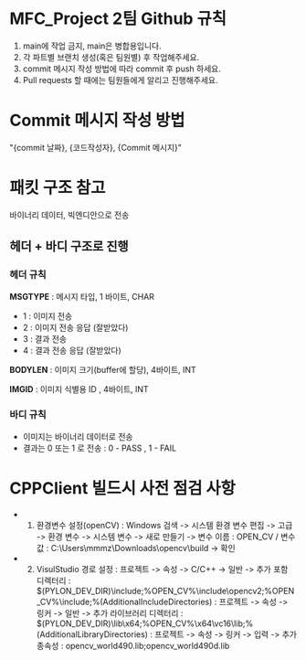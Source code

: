 # MFC_Project 2팀 Github 규칙 
1. main에 작업 금지, main은 병합용입니다. 
2. 각 파트별 브랜치 생성(혹은 팀원별) 후 작업해주세요.
3. commit 메시지 작성 방법에 따라 commit 후 push 하세요.
4. Pull requests 할 때에는 팀원들에게 알리고 진행해주세요.

# Commit 메시지 작성 방법 
"{commit 날짜}, {코드작성자}, {Commit 메시지}"

# 패킷 구조 참고 
바이너리 데이터, 빅엔디안으로 전송
## 헤더 + 바디 구조로 진행 
### 헤더 규칙 
**MSGTYPE** : 메시지 타입, 1 바이트, CHAR
- 1 : 이미지 전송
- 2 : 이미지 전송 응답 (잘받았다)
- 3 : 결과 전송
- 4 : 결과 전송 응답 (잘받았다)

**BODYLEN** : 이미지 크기(buffer에 할당), 4바이트, INT 

**IMGID** : 이미지 식별용 ID , 4바이트, INT 

### 바디 규칙 
- 이미지는 바이너리 데이터로 전송
- 결과는 0 또는 1 로 전송 : 0 - PASS , 1 - FAIL

# CPPClient 빌드시 사전 점검 사항
- 1. 환경변수 설정(openCV)
: Windows 검색 -> 시스템 환경 변수 편집 -> 고급 -> 환경 변수 -> 시스템 변수 -> 새로 만들기 -> 변수 이름 : OPEN_CV / 변수 값 : C:\Users\mmmz\Downloads\opencv\build -> 확인
- 2. VisulStudio 경로 설정
: 프로젝트 -> 속성 -> C/C++ -> 일반 -> 추가 포함 디렉터리 : $(PYLON_DEV_DIR)\include;%OPEN_CV%\include\opencv2;%OPEN_CV%\include;%(AdditionalIncludeDirectories)
: 프로젝트 -> 속성 -> 링커 -> 일반 -> 추가 라이브러리 디렉터리 : $(PYLON_DEV_DIR)\lib\x64;%OPEN_CV%\x64\vc16\lib;%(AdditionalLibraryDirectories)
: 프로젝트 -> 속성 -> 링커 -> 입력 -> 추가 종속성 : opencv_world490.lib;opencv_world490d.lib
     
